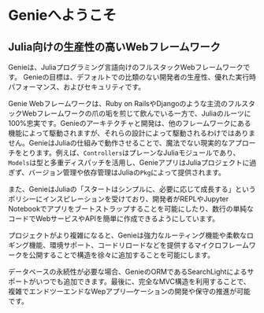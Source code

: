 # Genieへようこそ

## Julia向けの生産性の高いWebフレームワーク

Genieは、Juliaプログラミング言語向けのフルスタックWebフレームワークです。 Genieの目標は、デフォルトでの比類のない開発者の生産性、優れた実行時パフォーマンス、およびセキュリティです。

Genie Webフレームワークは、Ruby on RailsやDjangoのような主流のフルスタックWebフレームワークの爪の垢を煎じて飲んでいる一方で、Juliaのルーツに100%忠実です。Genieのアーキテクチャと開発は、他のフレームワークにある機能によって駆動されますが、それらの設計によって駆動されるわけではありません。GenieはJuliaの仕組みで動作させることで、魔法でない現実的なアプローチをとります。例えば、`Controllers`はプレーンなJuliaモジュールであり、`Models`は型と多重ディスパッチを活用し、GenieアプリはJuliaプロジェクトに過ぎず、バージョン管理や依存管理はJuliaの`Pkg`によって提供されます。

また、GenieはJuliaの「スタートはシンプルに、必要に応じて成長する」というポリシーにインスピレーションを受けており、開発者がREPLやJupyter Notebookでアプリをブートストラップすることを可能にしたり、数行の単純なコードでWebサービスやAPIを簡単に作成できるようにしています。

プロジェクトがより複雑になると、Genieは強力なルーティング機能や柔軟なロギング機能、環境サポート、コードリロードなどを提供するマイクロフレームワークを公開することで構造を徐々に追加することを可能にします。

データベースの永続性が必要な場合、GenieのORMであるSearchLightによるサポートがいつでも追加できます。最後に、完全なMVC構造を利用することで、複雑でエンドツーエンドなWepアプリ―ケーションの開発や保守の推進が可能です。